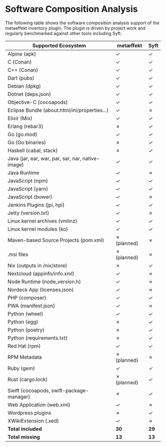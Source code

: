 # Software Composition Analysis

The following table shows the software composition analysis support of the metaeffekt 
inventory plugin. The plugin is driven by project work and regularly benchmarked against 
other tools including Syft.

| Supported Ecosystem                               | metæffekt   | Syft   |
|---------------------------------------------------|-------------|--------|
| Alpine (apk)                                      | ✓           | ✓      |
| C (Conan)                                         | ✓           | ✓      |
| C++ (Conan)                                       | ✓           | ✓      |
| Dart (pubs)                                       | ✓           | ✓      |
| Debian (dpkg)                                     | ✓           | ✓      |
| Dotnet (deps.json)                                | ✓           | ✓      |
| Objective-C (cocoapods)                           | ✓           | ✓      |
| Eclipse Bundle (about.html/ini/properties...)     | ✓           | ✗      |
| Elixir (Mix)                                      | ✓           | ✓      |
| Erlang (rebar3)                                   | ✗           | ✓      |
| Go (go.mod)                                       | ✓           | ✓      |
| Go (Go binaries)                                  | ✗           | ✓      |
| Haskell (cabal, stack)                            | ✗           | ✓      |
| Java (jar, ear, war, par, sar, nar, native-image) | ✓           | ✓      |
| Java Runtime                                      | ✓           | ✗      |
| JavaScript (npm)                                  | ✓           | ✓      |
| JavaScript (yarn)                                 | ✓           | ✓      |
| JavaScript (bower)                                | ✓           | ✗      |
| Jenkins Plugins (jpi, hpi)                        | ✓           | ✓      |
| Jetty (version.txt)                               | ✓           | ✗      |
| Linux kernel archives (vmlinz)                    | ✓           | ✓      |
| Linux kernel modules (ko)                         | ✓           | ✓      |
| Maven-based Source Projects (pom.xml)             | ✗ (planned) | ✗      |
| .msi files                                        | ✗ (planned) | ✗      |
| Nix (outputs in /nix/store)                       | ✗           | ✓      |
| Nextcloud (appinfo/info.xml)                      | ✓           | ✗      |
| Node Runtime (node_version.h)                     | ✓           | ✗      |
| Nordeck App (licenses.json)                       | ✓           | ✗      |
| PHP (composer)                                    | ✓           | ✓      |
| PWA (manifest.json)                               | ✓           | ✗      |
| Python (wheel)                                    | ✓           | ✓      |
| Python (egg)                                      | ✗           | ✓      |
| Python (poetry)                                   | ✗           | ✓      |
| Python (requirements.txt)                         | ✗           | ✓      |
| Red Hat (rpm)                                     | ✓           | ✓      |
| RPM Metadata                                      | ✗ (planned) | ✗      |
| Ruby (gem)                                        | ✓           | ✓      |
| Rust (cargo.lock)                                 | ✗ (planned) | ✓      |
| Swift (cocoapods, swift-package-manager)          | ✗           | ✓      |
| Web Application (web.xml)                         | ✓           | ✗      |
| Wordpress plugins                                 | ✗           | ✓      |
| XWikiExtension (.xed)                             | ✓           | ✗      |
| **Total included**                                | **30**      | **29** |
| **Total missing**                                 | **13**      | **13** |